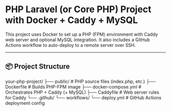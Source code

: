 # PHP Laravel (or Core PHP) Project with Docker + Caddy + MySQL

This project uses Docker to set up a PHP (FPM) environment with Caddy web server and optional MySQL integration. It also includes a GitHub Actions workflow to auto-deploy to a remote server over SSH.

---

## 📦 Project Structure

your-php-project/
├── public/ # PHP source files (index.php, etc.)
├── Dockerfile # Builds PHP-FPM image
├── docker-compose.yml # Orchestrates PHP + Caddy (+ MySQL)
├── Caddyfile # Web server rules for Caddy
└── .github/
└── workflows/
└── deploy.yml # GitHub Actions deployment config
